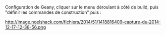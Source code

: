 Configuration de Geany, cliquer sur le menu déroulant à côté de build, puis "définir les commandes de construction" puis  :

http://image.noelshack.com/fichiers/2014/51/1418816409-capture-du-2014-12-17-12-38-56.png
